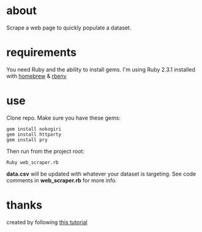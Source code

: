# about
Scrape a web page to quickly populate a dataset.

# requirements
You need Ruby and the ability to install gems. I'm using Ruby 2.3.1 installed with [homebrew](http://brew.sh/) & [rbenv](http://rbenv.org/)

# use
Clone repo.
Make sure you have these gems:

    gem install nokogiri
    gem install httparty
    gem install pry

Then run from the project root:

    Ruby web_scraper.rb

__data.csv__ will be updated with whatever your dataset is targeting.
See code comments in __web_scraper.rb__ for more info.

# thanks
created by following [this tutorial](https://www.distilled.net/resources/web-scraping-with-ruby-and-nokogiri-for-beginners/)
